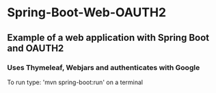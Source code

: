# Spring-Boot-Web-OAUTH2
## Example of a web application with Spring Boot and OAUTH2
### Uses Thymeleaf, Webjars and authenticates with Google
To run type: 'mvn spring-boot:run' on a terminal
